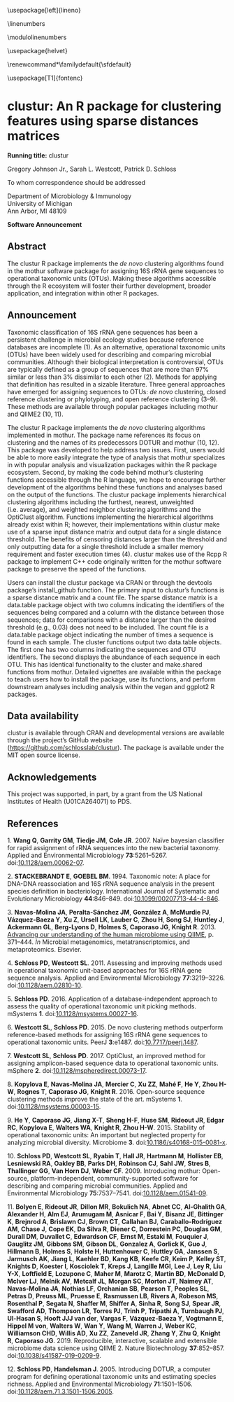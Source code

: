 

\usepackage[left]{lineno}

\linenumbers

\modulolinenumbers

\usepackage{helvet}

\renewcommand*\familydefault{\sfdefault}

\usepackage[T1]{fontenc}

# clustur: An R package for clustering features using sparse distances matrices

**Running title:** clustur

Gregory Johnson Jr., Sarah L. Westcott, Patrick D. Schloss<sup></sup>

To whom correspondence should be addressed  

Department of Microbiology & Immunology  
University of Michigan  
Ann Arbor, MI 48109

**Software Announcement**

## Abstract

The clustur R package implements the *de novo* clustering algorithms
found in the mothur software package for assigning 16S rRNA gene
sequences to operational taxonomic units (OTUs). Making these algorithms
accessible through the R ecosystem will foster their further
development, broader application, and integration within other R
packages.

## Announcement

Taxonomic classification of 16S rRNA gene sequences has been a
persistent challenge in microbial ecology studies because reference
databases are incomplete (1). As an alternative, operational taxonomic
units (OTUs) have been widely used for describing and comparing
microbial communities. Although their biological interpretation is
controversial, OTUs are typically defined as a group of sequences that
are more than 97% similar or less than 3% dissimilar to each other (2).
Methods for applying that definition has resulted in a sizable
literature. Three general approaches have emerged for assigning
sequences to OTUs: *de novo* clustering, closed reference clustering or
phylotyping, and open reference clustering (3–9). These methods are
available through popular packages including mothur and QIIME2 (10, 11).

The clustur R package implements the *de novo* clustering algorithms
implemented in mothur. The package name references its focus on
clustering and the names of its predecessors DOTUR and mothur (10, 12).
This package was developed to help address two issues. First, users
would be able to more easily integrate the type of analysis that mothur
specializes in with popular analysis and visualization packages within
the R package ecosystem. Second, by making the code behind mothur’s
clustering functions accessible through the R language, we hope to
encourage further development of the algorithms behind these functions
and analyses based on the output of the functions. The clustur package
implements hierarchical clustering algorithms including the furthest,
nearest, unweighted (i.e. average), and weighted neighbor clustering
algorithms and the OptiClust algorithm. Functions implementing the
hierarchical algorithms already exist within R; however, their
implementations within clustur make use of a sparse input distance
matrix and output data for a single distance threshold. The benefits of
censoring distances larger than the threshold and only outputting data
for a single threshold include a smaller memory requirement and faster
execution times (4). clustur makes use of the Rcpp R package to
implement C++ code originally written for the mothur software package to
preserve the speed of the functions.

Users can install the clustur package via CRAN or through the devtools
package’s install_github function. The primary input to clustur’s
functions is a sparse distance matrix and a count file. The sparse
distance matrix is a data.table package object with two columns
indicating the identifiers of the sequences being compared and a column
with the distance between those sequences; data for comparisons with a
distance larger than the desired threshold (e.g., 0.03) does not need to
be included. The count file is a data.table package object indicating
the number of times a sequence is found in each sample. The cluster
functions output two data.table objects. The first one has two columns
indicating the sequences and OTU identifiers. The second displays the
abundance of each sequence in each OTU. This has identical functionality
to the cluster and make.shared functions from mothur. Detailed vignettes
are available within the package to teach users how to install the
package, use its functions, and perform downstream analyses including
analysis within the vegan and ggplot2 R packages.

## Data availability

clustur is available through CRAN and developmental versions are
available through the project’s GitHub website
(https://github.com/schlosslab/clustur). The package is available under
the MIT open source license.

## Acknowledgements

This project was supported, in part, by a grant from the US National
Institutes of Health (U01CA264071) to PDS.

## References

<div id="refs" class="references csl-bib-body" entry-spacing="1"
line-spacing="2">

<div id="ref-Wang2007" class="csl-entry">

<span class="csl-left-margin">1.
</span><span class="csl-right-inline">**Wang Q**, **Garrity GM**,
**Tiedje JM**, **Cole JR**. 2007. Naïve bayesian classifier for rapid
assignment of rRNA sequences into the new bacterial taxonomy. Applied
and Environmental Microbiology **73**:5261–5267.
doi:[10.1128/aem.00062-07](https://doi.org/10.1128/aem.00062-07).</span>

</div>

<div id="ref-Stackebrandt1994" class="csl-entry">

<span class="csl-left-margin">2.
</span><span class="csl-right-inline">**STACKEBRANDT E**, **GOEBEL BM**.
1994. Taxonomic note: A place for DNA-DNA reassociation and 16S rRNA
sequence analysis in the present species definition in bacteriology.
International Journal of Systematic and Evolutionary Microbiology
**44**:846–849.
doi:[10.1099/00207713-44-4-846](https://doi.org/10.1099/00207713-44-4-846).</span>

</div>

<div id="ref-NavasMolina2013" class="csl-entry">

<span class="csl-left-margin">3.
</span><span class="csl-right-inline">**Navas-Molina JA**,
**Peralta-Sánchez JM**, **González A**, **McMurdie PJ**, **Vázquez-Baeza
Y**, **Xu Z**, **Ursell LK**, **Lauber C**, **Zhou H**, **Song SJ**,
**Huntley J**, **Ackermann GL**, **Berg-Lyons D**, **Holmes S**,
**Caporaso JG**, **Knight R**. 2013. [Advancing our understanding of the
human microbiome using
QIIME](https://doi.org/10.1016/b978-0-12-407863-5.00019-8), p. 371–444.
*In* Microbial metagenomics, metatranscriptomics, and metaproteomics.
Elsevier.</span>

</div>

<div id="ref-Schloss2011" class="csl-entry">

<span class="csl-left-margin">4.
</span><span class="csl-right-inline">**Schloss PD**, **Westcott SL**.
2011. Assessing and improving methods used in operational taxonomic
unit-based approaches for 16S rRNA gene sequence analysis. Applied and
Environmental Microbiology **77**:3219–3226.
doi:[10.1128/aem.02810-10](https://doi.org/10.1128/aem.02810-10).</span>

</div>

<div id="ref-Schloss2016" class="csl-entry">

<span class="csl-left-margin">5.
</span><span class="csl-right-inline">**Schloss PD**. 2016. Application
of a database-independent approach to assess the quality of operational
taxonomic unit picking methods. mSystems **1**.
doi:[10.1128/msystems.00027-16](https://doi.org/10.1128/msystems.00027-16).</span>

</div>

<div id="ref-Westcott2015" class="csl-entry">

<span class="csl-left-margin">6.
</span><span class="csl-right-inline">**Westcott SL**, **Schloss PD**.
2015. De novo clustering methods outperform reference-based methods for
assigning 16S rRNA gene sequences to operational taxonomic units. PeerJ
**3**:e1487.
doi:[10.7717/peerj.1487](https://doi.org/10.7717/peerj.1487).</span>

</div>

<div id="ref-Westcott2017" class="csl-entry">

<span class="csl-left-margin">7.
</span><span class="csl-right-inline">**Westcott SL**, **Schloss PD**.
2017. OptiClust, an improved method for assigning amplicon-based
sequence data to operational taxonomic units. mSphere **2**.
doi:[10.1128/mspheredirect.00073-17](https://doi.org/10.1128/mspheredirect.00073-17).</span>

</div>

<div id="ref-Kopylova2016" class="csl-entry">

<span class="csl-left-margin">8.
</span><span class="csl-right-inline">**Kopylova E**, **Navas-Molina
JA**, **Mercier C**, **Xu ZZ**, **Mahé F**, **He Y**, **Zhou H-W**,
**Rognes T**, **Caporaso JG**, **Knight R**. 2016. Open-source sequence
clustering methods improve the state of the art. mSystems **1**.
doi:[10.1128/msystems.00003-15](https://doi.org/10.1128/msystems.00003-15).</span>

</div>

<div id="ref-He2015" class="csl-entry">

<span class="csl-left-margin">9.
</span><span class="csl-right-inline">**He Y**, **Caporaso JG**, **Jiang
X-T**, **Sheng H-F**, **Huse SM**, **Rideout JR**, **Edgar RC**,
**Kopylova E**, **Walters WA**, **Knight R**, **Zhou H-W**. 2015.
Stability of operational taxonomic units: An important but neglected
property for analyzing microbial diversity. Microbiome **3**.
doi:[10.1186/s40168-015-0081-x](https://doi.org/10.1186/s40168-015-0081-x).</span>

</div>

<div id="ref-Schloss2009" class="csl-entry">

<span class="csl-left-margin">10.
</span><span class="csl-right-inline">**Schloss PD**, **Westcott SL**,
**Ryabin T**, **Hall JR**, **Hartmann M**, **Hollister EB**,
**Lesniewski RA**, **Oakley BB**, **Parks DH**, **Robinson CJ**, **Sahl
JW**, **Stres B**, **Thallinger GG**, **Van Horn DJ**, **Weber CF**.
2009. Introducing mothur: Open-source, platform-independent,
community-supported software for describing and comparing microbial
communities. Applied and Environmental Microbiology **75**:7537–7541.
doi:[10.1128/aem.01541-09](https://doi.org/10.1128/aem.01541-09).</span>

</div>

<div id="ref-Bolyen2019" class="csl-entry">

<span class="csl-left-margin">11.
</span><span class="csl-right-inline">**Bolyen E**, **Rideout JR**,
**Dillon MR**, **Bokulich NA**, **Abnet CC**, **Al-Ghalith GA**,
**Alexander H**, **Alm EJ**, **Arumugam M**, **Asnicar F**, **Bai Y**,
**Bisanz JE**, **Bittinger K**, **Brejnrod A**, **Brislawn CJ**, **Brown
CT**, **Callahan BJ**, **Caraballo-Rodríguez AM**, **Chase J**, **Cope
EK**, **Da Silva R**, **Diener C**, **Dorrestein PC**, **Douglas GM**,
**Durall DM**, **Duvallet C**, **Edwardson CF**, **Ernst M**, **Estaki
M**, **Fouquier J**, **Gauglitz JM**, **Gibbons SM**, **Gibson DL**,
**Gonzalez A**, **Gorlick K**, **Guo J**, **Hillmann B**, **Holmes S**,
**Holste H**, **Huttenhower C**, **Huttley GA**, **Janssen S**,
**Jarmusch AK**, **Jiang L**, **Kaehler BD**, **Kang KB**, **Keefe CR**,
**Keim P**, **Kelley ST**, **Knights D**, **Koester I**, **Kosciolek
T**, **Kreps J**, **Langille MGI**, **Lee J**, **Ley R**, **Liu Y-X**,
**Loftfield E**, **Lozupone C**, **Maher M**, **Marotz C**, **Martin
BD**, **McDonald D**, **McIver LJ**, **Melnik AV**, **Metcalf JL**,
**Morgan SC**, **Morton JT**, **Naimey AT**, **Navas-Molina JA**,
**Nothias LF**, **Orchanian SB**, **Pearson T**, **Peoples SL**,
**Petras D**, **Preuss ML**, **Pruesse E**, **Rasmussen LB**, **Rivers
A**, **Robeson MS**, **Rosenthal P**, **Segata N**, **Shaffer M**,
**Shiffer A**, **Sinha R**, **Song SJ**, **Spear JR**, **Swafford AD**,
**Thompson LR**, **Torres PJ**, **Trinh P**, **Tripathi A**, **Turnbaugh
PJ**, **Ul-Hasan S**, **Hooft JJJ van der**, **Vargas F**,
**Vázquez-Baeza Y**, **Vogtmann E**, **Hippel M von**, **Walters W**,
**Wan Y**, **Wang M**, **Warren J**, **Weber KC**, **Williamson CHD**,
**Willis AD**, **Xu ZZ**, **Zaneveld JR**, **Zhang Y**, **Zhu Q**,
**Knight R**, **Caporaso JG**. 2019. Reproducible, interactive, scalable
and extensible microbiome data science using QIIME 2. Nature
Biotechnology **37**:852–857.
doi:[10.1038/s41587-019-0209-9](https://doi.org/10.1038/s41587-019-0209-9).</span>

</div>

<div id="ref-Schloss2005" class="csl-entry">

<span class="csl-left-margin">12.
</span><span class="csl-right-inline">**Schloss PD**, **Handelsman J**.
2005. Introducing DOTUR, a computer program for defining operational
taxonomic units and estimating species richness. Applied and
Environmental Microbiology **71**:1501–1506.
doi:[10.1128/aem.71.3.1501-1506.2005](https://doi.org/10.1128/aem.71.3.1501-1506.2005).</span>

</div>

</div>
